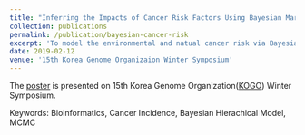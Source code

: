 ```yaml
---
title: "Inferring the Impacts of Cancer Risk Factors Using Bayesian Markov Chain Monte Carlo"
collection: publications
permalink: /publication/bayesian-cancer-risk
excerpt: 'To model the environmental and natual cancer risk via Bayesian Hierarchical Model'
date: 2019-02-12
venue: '15th Korea Genome Organizaion Winter Symposium'
---
```


The [poster](https://drive.google.com/file/d/1iAtMRF8F_mv8rY-FsagQuxc-JiEAv3v0/view?usp=sharing) is presented on 15th Korea Genome Organization([KOGO](http://kogo.or.kr/index.asp)) Winter Symposium.

Keywords: Bioinformatics, Cancer Incidence, Bayesian Hierachical Model, MCMC
